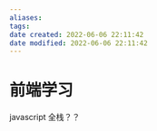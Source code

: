 ```yaml
---
aliases:
tags:
date created: 2022-06-06 22:11:42
date modified: 2022-06-06 22:11:42
---
```


# 前端学习

javascript 全栈？？
